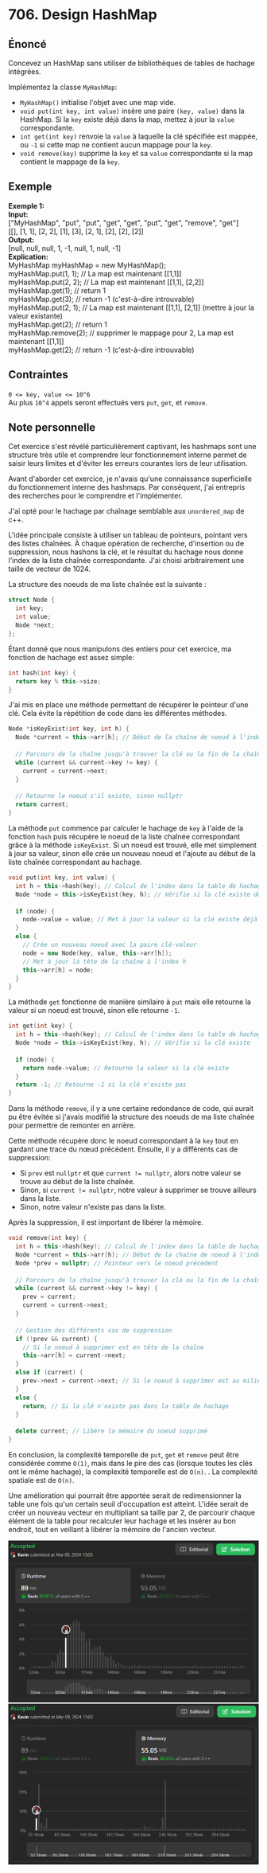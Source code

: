 # 706. Design HashMap

## Énoncé

Concevez un HashMap sans utiliser de bibliothèques de tables de hachage intégrées.

Implémentez la classe `MyHashMap`:

- `MyHashMap()` initialise l'objet avec une map vide.
- `void put(int key, int value)` insère une paire `(key, value)` dans la HashMap. Si la `key` existe déjà dans la map, mettez à jour la `value` correspondante.
- `int get(int key)` renvoie la `value` à laquelle la clé spécifiée est mappée, ou `-1` si cette map ne contient aucun mappage pour la `key`.
- `void remove(key)` supprime la `key` et sa `value` correspondante si la map contient le mappage de la `key`.

## Exemple

**Exemple 1:**  
**Input:**  
["MyHashMap", "put", "put", "get", "get", "put", "get", "remove", "get"]  
[[], [1, 1], [2, 2], [1], [3], [2, 1], [2], [2], [2]]  
**Output:**  
[null, null, null, 1, -1, null, 1, null, -1]  
**Explication:**  
MyHashMap myHashMap = new MyHashMap();  
myHashMap.put(1, 1); // La map est maintenant [[1,1]]  
myHashMap.put(2, 2); // La map est maintenant [[1,1], [2,2]]  
myHashMap.get(1); // return 1  
myHashMap.get(3); // return -1 (c'est-à-dire introuvable)
myHashMap.put(2, 1); // La map est maintenant [[1,1], [2,1]] (mettre à jour la valeur existante)  
myHashMap.get(2); // return 1  
myHashMap.remove(2); // supprimer le mappage pour 2, La map est maintenant [[1,1]]  
myHashMap.get(2); // return -1 (c'est-à-dire introuvable)

## Contraintes

`0 <= key, value <= 10^6`  
Au plus `10^4` appels seront effectués vers `put`, `get`, et `remove`.

## Note personnelle

Cet exercice s'est révélé particulièrement captivant, les hashmaps sont une structure très utile et comprendre leur fonctionnement interne permet de saisir leurs limites et d'éviter les erreurs courantes lors de leur utilisation.

Avant d'aborder cet exercice, je n'avais qu'une connaissance superficielle du fonctionnement interne des hashmaps. Par conséquent, j'ai entrepris des recherches pour le comprendre et l'implémenter.

J'ai opté pour le hachage par chaînage semblable aux `unordered_map` de c++.

L'idée principale consiste à utiliser un tableau de pointeurs, pointant vers des listes chaînées. À chaque opération de recherche, d'insertion ou de suppression, nous hashons la clé, et le résultat du hachage nous donne l'index de la liste chaînée correspondante. J'ai choisi arbitrairement une taille de vecteur de 1024.

La structure des noeuds de ma liste chaînée est la suivante :

```cpp
struct Node {
  int key;
  int value;
  Node *next;
};
```

Étant donné que nous manipulons des entiers pour cet exercice, ma fonction de hachage est assez simple:

```cpp
int hash(int key) {
  return key % this->size;
}
```

J'ai mis en place une méthode permettant de récupérer le pointeur d'une clé. Cela évite la répétition de code dans les différentes méthodes.

```cpp
Node *isKeyExist(int key, int h) {
  Node *current = this->arr[h]; // Début de la chaîne de noeud à l'index h

  // Parcours de la chaîne jusqu'à trouver la clé ou la fin de la chaîne
  while (current && current->key != key) {
    current = current->next;
  }

  // Retourne le noeud s'il existe, sinon nullptr
  return current;
}
```

La méthode `put` commence par calculer le hachage de `key` à l'aide de la fonction `hash` puis récupère le noeud de la liste chaînée correspondant grâce à la méthode `isKeyExist`.
Si un noeud est trouvé, elle met simplement à jour sa valeur, sinon elle crée un nouveau noeud et l'ajoute au début de la liste chaînée correspondant au hachage.

```cpp
void put(int key, int value) {
  int h = this->hash(key); // Calcul de l'index dans la table de hachage
  Node *node = this->isKeyExist(key, h); // Vérifie si la clé existe déjà

  if (node) {
    node->value = value; // Met à jour la valeur si la clé existe déjà
  }
  else {
    // Crée un nouveau noeud avec la paire clé-valeur
    node = new Node(key, value, this->arr[h]);
    // Met à jour la tête de la chaîne à l'index h
    this->arr[h] = node;
  }
}
```

La méthode `get` fonctionne de manière similaire à `put` mais elle retourne la valeur si un noeud est trouvé, sinon elle retourne `-1`.

```cpp
int get(int key) {
  int h = this->hash(key); // Calcul de l'index dans la table de hachage
  Node *node = this->isKeyExist(key, h); // Vérifie si la clé existe

  if (node) {
    return node->value; // Retourne la valeur si la clé existe
  }
  return -1; // Retourne -1 si la clé n'existe pas
}
```

Dans la méthode `remove`, il y a une certaine redondance de code, qui aurait pu être évitée si j'avais modifié la structure des noeuds de ma liste chaînée pour permettre de remonter en arrière.

Cette méthode récupère donc le noeud correspondant à la `key` tout en gardant une trace du nœud précédent. Ensuite, il y a différents cas de suppression:

- Si `prev` est `nullptr` et que `current != nullptr`, alors notre valeur se trouve au début de la liste chaînée.
- Sinon, si `current != nullptr`, notre valeur à supprimer se trouve ailleurs dans la liste.
- Sinon, notre valeur n'existe pas dans la liste.

Après la suppression, il est important de libérer la mémoire.

```cpp
void remove(int key) {
  int h = this->hash(key); // Calcul de l'index dans la table de hachage
  Node *current = this->arr[h]; // Début de la chaîne de noeud à l'index h
  Node *prev = nullptr; // Pointeur vers le noeud précédent

  // Parcours de la chaîne jusqu'à trouver la clé ou la fin de la chaîne
  while (current && current->key != key) {
    prev = current;
    current = current->next;
  }

  // Gestion des différents cas de suppression
  if (!prev && current) {
    // Si le noeud à supprimer est en tête de la chaîne
    this->arr[h] = current->next;
  }
  else if (current) {
    prev->next = current->next; // Si le noeud à supprimer est au milieu de la chaîne
  }
  else {
    return; // Si la clé n'existe pas dans la table de hachage
  }

  delete current; // Libère la mémoire du noeud supprimé
}
```

En conclusion, la complexité temporelle de `put`, `get` et `remove` peut être considérée comme `O(1)`, mais dans le pire des cas (lorsque toutes les clés ont le même hachage), la complexité temporelle est de `O(n)`.
. La complexité spatiale est de `O(n)`.

Une amélioration qui pourrait être apportée serait de redimensionner la table une fois qu'un certain seuil d'occupation est atteint. L'idée serait de créer un nouveau vecteur en multipliant sa taille par 2, de parcourir chaque élément de la table pour recalculer leur hachage et les insérer au bon endroit, tout en veillant à libérer la mémoire de l'ancien vecteur.

<img src="../imgs/0706-runtime.png"/>
<img src="../imgs/0706-memory.png"/>
